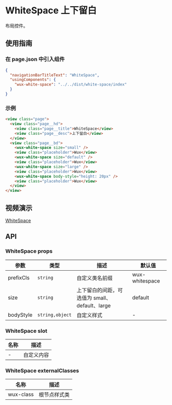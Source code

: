 # WhiteSpace 上下留白

布局控件。

## 使用指南

### 在 page.json 中引入组件

```json
{
  "navigationBarTitleText": "WhiteSpace",
  "usingComponents": {
    "wux-white-space": "../../dist/white-space/index"
  }
}
```

### 示例

```html
<view class="page">
  <view class="page__hd">
    <view class="page__title">WhiteSpace</view>
    <view class="page__desc">上下留白</view>
  </view>
  <view class="page__bd">
    <wux-white-space size="small" />
    <view class="placeholder">Wux</view>
    <wux-white-space size="default" />
    <view class="placeholder">Wux</view>
    <wux-white-space size="large" />
    <view class="placeholder">Wux</view>
    <wux-white-space body-style="height: 20px" />
    <view class="placeholder">Wux</view>
  </view>
</view>
```

## 视频演示

[WhiteSpace](./_media/white-space.mp4 ':include :type=iframe width=375px height=667px')

## API

### WhiteSpace props

| 参数      | 类型            | 描述                                           | 默认值         |
| --------- | --------------- | ---------------------------------------------- | -------------- |
| prefixCls | `string`        | 自定义类名前缀                                 | wux-whitespace |
| size      | `string`        | 上下留白的间距，可选值为 small、default、large | default        |
| bodyStyle | `string,object` | 自定义样式                                     | -              |

### WhiteSpace slot

| 名称 | 描述       |
| ---- | ---------- |
| -    | 自定义内容 |

### WhiteSpace externalClasses

| 名称      | 描述         |
| --------- | ------------ |
| wux-class | 根节点样式类 |
